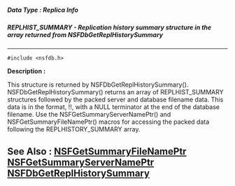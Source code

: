 ##### Data Type : Replica Info
##### REPLHIST_SUMMARY - Replication history summary structure in the array returned from NSFDbGetReplHistorySummary
---
```
#include <nsfdb.h>
```
**Description :**

This structure is returned by NSFDbGetReplHistorySummary().  
NSFDbGetReplHistorySummary() returns an array of REPLHIST_SUMMARY structures 
followed by the packed server and database filename data.  This data is in the 
format, <server name>!!<database filename>, with a NULL terminator at the end 
of the database filename.  Use the NSFGetSummaryServerNamePtr() and 
NSFGetSummaryFileNamePtr() macros for accessing the packed data following the 
REPLHISTORY_SUMMARY array.  

**See Also :**
[NSFGetSummaryFileNamePtr](/domino-c-api-docs/reference/Func/NSFGetSummaryFileNamePtr)
[NSFGetSummaryServerNamePtr](/domino-c-api-docs/reference/Func/NSFGetSummaryServerNamePtr)
[NSFDbGetReplHistorySummary](/domino-c-api-docs/reference/Func/NSFDbGetReplHistorySummary)
---
